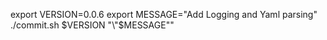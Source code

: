 export VERSION=0.0.6
export MESSAGE="Add Logging and Yaml parsing"
./commit.sh $VERSION "\"$MESSAGE\""
